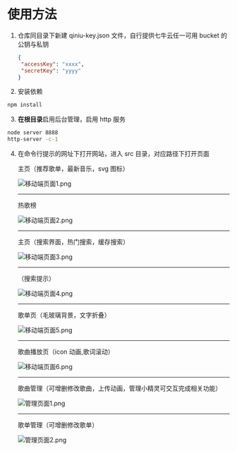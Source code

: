 # 使用方法

1. 仓库同目录下新建 qiniu-key.json 文件，自行提供七牛云任一可用 bucket 的公钥与私钥

   ```JSON
   {
   	"accessKey": "xxxx",
   	"secretKey": "yyyy"
   }
   ```



2. 安装依赖

```bash
npm install
```



3. **在根目录**启用后台管理，启用 http 服务

```bash
node server 8888
http-server -c-1
```



4. 在命令行提示的网址下打开网站，进入 src 目录，对应路径下打开页面

   主页（推荐歌单，最新音乐，svg 图标）
   
   ![移动端页面1.png](https://i.loli.net/2019/03/26/5c9a20f92952c.png)

   ---
   热歌榜
   
   ![移动端页面2.png](https://i.loli.net/2019/03/26/5c9a20f827563.png)

   ---
   主页（搜索界面，热门搜索，缓存搜索）
   
   ![移动端页面3.png](https://i.loli.net/2019/03/26/5c9a20f7ea2b5.png)

   ---
   （搜索提示）
   
   ![移动端页面4.png](https://i.loli.net/2019/03/26/5c9a20f7c21bb.png)

   ---
   歌单页（毛玻璃背景，文字折叠）
   
   ![移动端页面5.png](https://i.loli.net/2019/03/26/5c9a20f85bc0f.png)

   ---
   歌曲播放页（icon 动画,歌词滚动）
   
   ![移动端页面6.png](https://i.loli.net/2019/03/26/5c9a20f9498f8.png)

   ---
   歌曲管理（可增删修改歌曲，上传动画，管理小精灵可交互完成相关功能）
   
   ![管理页面1.png](https://i.loli.net/2019/03/26/5c9a20f80e8fe.png)

   ---
   歌单管理（可增删修改歌单）
   
   ![管理页面2.png](https://i.loli.net/2019/03/26/5c9a20f7eef15.png)

   